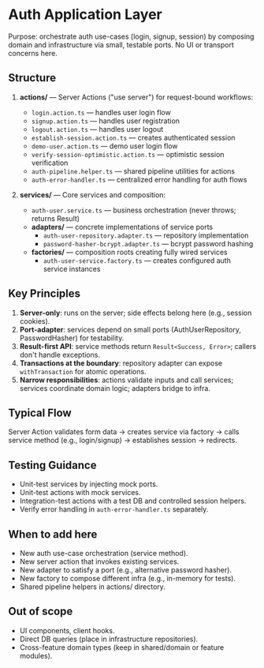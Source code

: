 # Auth Application Layer

Purpose: orchestrate auth use-cases (login, signup, session) by composing domain and infrastructure via small, testable ports. No UI or transport concerns here.

## Structure

1. **actions/** — Server Actions ("use server") for request-bound workflows:
   - `login.action.ts` — handles user login flow
   - `signup.action.ts` — handles user registration
   - `logout.action.ts` — handles user logout
   - `establish-session.action.ts` — creates authenticated session
   - `demo-user.action.ts` — demo user login flow
   - `verify-session-optimistic.action.ts` — optimistic session verification
   - `auth-pipeline.helper.ts` — shared pipeline utilities for actions
   - `auth-error-handler.ts` — centralized error handling for auth flows

2. **services/** — Core services and composition:
   - `auth-user.service.ts` — business orchestration (never throws; returns Result)
   - **adapters/** — concrete implementations of service ports
     - `auth-user-repository.adapter.ts` — repository implementation
     - `password-hasher-bcrypt.adapter.ts` — bcrypt password hashing
   - **factories/** — composition roots creating fully wired services
     - `auth-user-service.factory.ts` — creates configured auth service instances

## Key Principles

1. **Server-only**: runs on the server; side effects belong here (e.g., session cookies).
2. **Port-adapter**: services depend on small ports (AuthUserRepository, PasswordHasher) for testability.
3. **Result-first API**: service methods return `Result<Success, Error>`; callers don't handle exceptions.
4. **Transactions at the boundary**: repository adapter can expose `withTransaction` for atomic operations.
5. **Narrow responsibilities**: actions validate inputs and call services; services coordinate domain logic; adapters bridge to infra.

## Typical Flow

Server Action validates form data → creates service via factory → calls service method (e.g., login/signup) → establishes session → redirects.

## Testing Guidance

- Unit-test services by injecting mock ports.
- Unit-test actions with mock services.
- Integration-test actions with a test DB and controlled session helpers.
- Verify error handling in `auth-error-handler.ts` separately.

## When to add here

- New auth use-case orchestration (service method).
- New server action that invokes existing services.
- New adapter to satisfy a port (e.g., alternative password hasher).
- New factory to compose different infra (e.g., in-memory for tests).
- Shared pipeline helpers in actions/ directory.

## Out of scope

- UI components, client hooks.
- Direct DB queries (place in infrastructure repositories).
- Cross-feature domain types (keep in shared/domain or feature modules).
